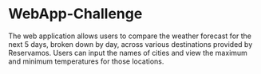 # WebApp-Challenge
The web application allows users to compare the weather forecast for the next 5 days, broken down by day, across various destinations provided by Reservamos. Users can input the names of cities and view the maximum and minimum temperatures for those locations.
